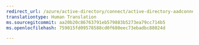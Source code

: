 ```yaml
---
redirect_url: /azure/active-directory/connect/active-directory-aadconnect-prerequisites
translationtype: Human Translation
ms.sourcegitcommit: aa20b20c86763791eb579883b5273ea79cc714b5
ms.openlocfilehash: 759015fd09578588cd0f680eec73ebadbc88024d

---
```




<!--HONumber=Feb17_HO3-->


